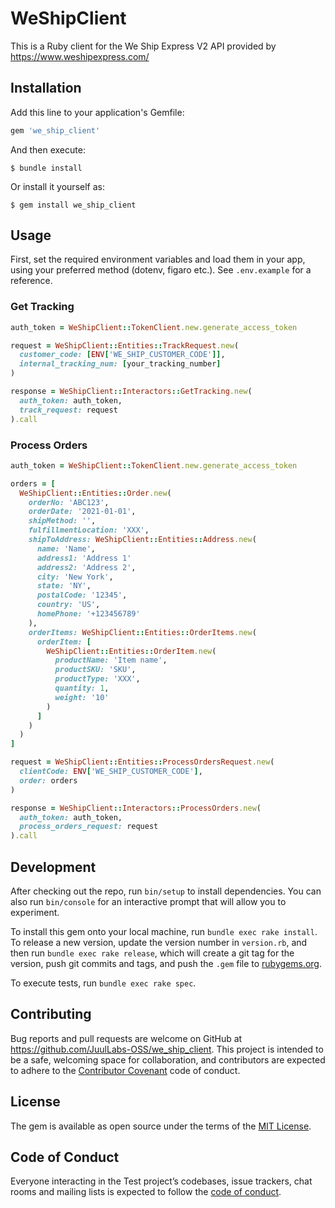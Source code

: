 # WeShipClient

This is a Ruby client for the We Ship Express V2 API provided by https://www.weshipexpress.com/

## Installation

Add this line to your application's Gemfile:

```ruby
gem 'we_ship_client'
```

And then execute:

    $ bundle install

Or install it yourself as:

    $ gem install we_ship_client


## Usage

First, set the required environment variables and load them in your app, using your preferred method (dotenv, figaro etc.).
See `.env.example` for a reference.

### Get Tracking

```ruby
auth_token = WeShipClient::TokenClient.new.generate_access_token

request = WeShipClient::Entities::TrackRequest.new(
  customer_code: [ENV['WE_SHIP_CUSTOMER_CODE']],
  internal_tracking_num: [your_tracking_number]
)

response = WeShipClient::Interactors::GetTracking.new(
  auth_token: auth_token,
  track_request: request
).call
```

### Process Orders

```ruby
auth_token = WeShipClient::TokenClient.new.generate_access_token

orders = [
  WeShipClient::Entities::Order.new(
    orderNo: 'ABC123',
    orderDate: '2021-01-01',
    shipMethod: '',
    fulfillmentLocation: 'XXX',
    shipToAddress: WeShipClient::Entities::Address.new(
      name: 'Name',
      address1: 'Address 1'
      address2: 'Address 2',
      city: 'New York',
      state: 'NY',
      postalCode: '12345',
      country: 'US',
      homePhone: '+123456789'
    ),
    orderItems: WeShipClient::Entities::OrderItems.new(
      orderItem: [
        WeShipClient::Entities::OrderItem.new(
          productName: 'Item name',
          productSKU: 'SKU',
          productType: 'XXX',
          quantity: 1,
          weight: '10'
        )
      ]
    )
  )
]

request = WeShipClient::Entities::ProcessOrdersRequest.new(
  clientCode: ENV['WE_SHIP_CUSTOMER_CODE'],
  order: orders
)

response = WeShipClient::Interactors::ProcessOrders.new(
  auth_token: auth_token,
  process_orders_request: request
).call
```

## Development

After checking out the repo, run `bin/setup` to install dependencies. You can also run `bin/console` for an interactive prompt that will allow you to experiment.

To install this gem onto your local machine, run `bundle exec rake install`. To release a new version, update the version number in `version.rb`, and then run `bundle exec rake release`, which will create a git tag for the version, push git commits and tags, and push the `.gem` file to [rubygems.org](https://rubygems.org).

To execute tests, run `bundle exec rake spec`.

## Contributing

Bug reports and pull requests are welcome on GitHub at https://github.com/JuulLabs-OSS/we_ship_client. This project is intended to be a safe, welcoming space for collaboration, and contributors are expected to adhere to the [Contributor Covenant](http://contributor-covenant.org) code of conduct.

## License

The gem is available as open source under the terms of the [MIT License](https://opensource.org/licenses/MIT).

## Code of Conduct

Everyone interacting in the Test project’s codebases, issue trackers, chat rooms and mailing lists is expected to follow the [code of conduct](https://github.com/JuulLabs-OSS/we_ship_client/blob/master/CODE_OF_CONDUCT.md).



